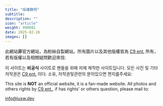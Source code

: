 ```yaml
---
title: "版權聲明"
subtitle:
description: ""
icon: "article"
weight: 990001
date: 2025-02-26
images: []
---
```


此網站**非**官方網站，為粉絲自製網站。所有圖片以及其他版權皆為 [C9 ent.](http://c9ent.co.kr/) 所有，若有版權以及相關疑問歡迎來信:

이 사이트는 **비공식** 사이트로 팬들을 위해 자체 제작한 사이트입니다. 모든 사진 및 기타 저작권은 [C9 ent.](http://c9ent.co.kr/) 이다. 소유, 저작권및관련의 문이있으면 편지를주세요:

This site is **NOT** an official website, it is a fan-made website. All photos and others rights by [C9 ent.](http://c9ent.co.kr/), if has rights' or others question, please mail to:


[info@lusw.dev](mailto:info@lusw.dev)

